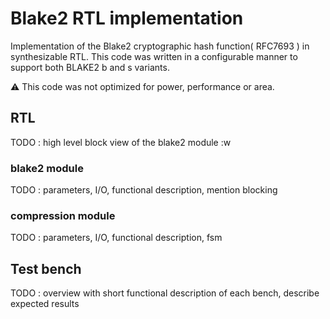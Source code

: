 # Blake2 RTL implementation

Implementation of the Blake2 cryptographic hash function( RFC7693 ) in 
synthesizable RTL.
This code was written in a configurable manner to support both BLAKE2
b and s variants.  

:warning: This code was not optimized for power, performance or area.
 
## RTL

TODO : high level block view of the blake2 module 
:w
### blake2 module

TODO : parameters, I/O, functional description, mention blocking

### compression module

TODO : parameters, I/O, functional description, fsm

## Test bench

TODO : overview with short functional description of each bench,
    describe expected results 


